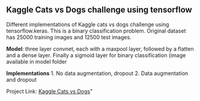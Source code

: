 ## Kaggle Cats vs Dogs challenge using tensorflow
Different implementations of Kaggle cats vs dogs challenge using tensorflow.keras. This is a binary classification problem. Original dataset has 25000 training images and 12500 test images.

**Model**: three layer convnet, each with a maxpool layer, followed by a flatten and a dense layer. Finally a sigmoid layer for binary classification (image available in model folder

**Implementations**
    1. No data augmentation, dropout
    2. Data augmentation and dropout
  
Project Link: [Kaggle Cats vs Dogs](https://www.kaggle.com/c/dogs-vs-cats)"
   
